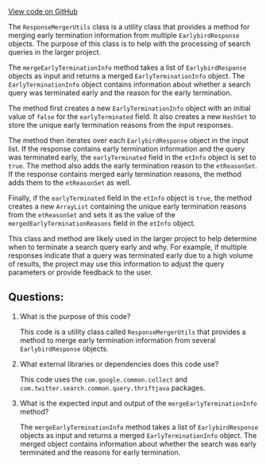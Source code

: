 [View code on GitHub](https://github.com/misbahsy/the-algorithm/src/java/com/twitter/search/common/util/earlybird/ResponseMergerUtils.java)

The `ResponseMergerUtils` class is a utility class that provides a method for merging early termination information from multiple `EarlybirdResponse` objects. The purpose of this class is to help with the processing of search queries in the larger project.

The `mergeEarlyTerminationInfo` method takes a list of `EarlybirdResponse` objects as input and returns a merged `EarlyTerminationInfo` object. The `EarlyTerminationInfo` object contains information about whether a search query was terminated early and the reason for the early termination.

The method first creates a new `EarlyTerminationInfo` object with an initial value of `false` for the `earlyTerminated` field. It also creates a new `HashSet` to store the unique early termination reasons from the input responses.

The method then iterates over each `EarlybirdResponse` object in the input list. If the response contains early termination information and the query was terminated early, the `earlyTerminated` field in the `etInfo` object is set to `true`. The method also adds the early termination reason to the `etReasonSet`. If the response contains merged early termination reasons, the method adds them to the `etReasonSet` as well.

Finally, if the `earlyTerminated` field in the `etInfo` object is `true`, the method creates a new `ArrayList` containing the unique early termination reasons from the `etReasonSet` and sets it as the value of the `mergedEarlyTerminationReasons` field in the `etInfo` object.

This class and method are likely used in the larger project to help determine when to terminate a search query early and why. For example, if multiple responses indicate that a query was terminated early due to a high volume of results, the project may use this information to adjust the query parameters or provide feedback to the user.
## Questions: 
 1. What is the purpose of this code?
    
    This code is a utility class called `ResponseMergerUtils` that provides a method to merge early termination information from several `EarlybirdResponse` objects.

2. What external libraries or dependencies does this code use?
    
    This code uses the `com.google.common.collect` and `com.twitter.search.common.query.thriftjava` packages.

3. What is the expected input and output of the `mergeEarlyTerminationInfo` method?
    
    The `mergeEarlyTerminationInfo` method takes a list of `EarlybirdResponse` objects as input and returns a merged `EarlyTerminationInfo` object. The merged object contains information about whether the search was early terminated and the reasons for early termination.
